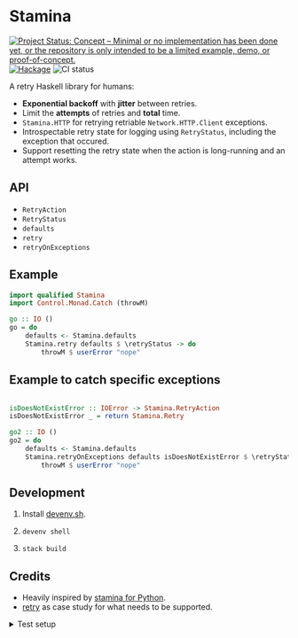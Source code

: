 # Stamina

[![Project Status: Concept – Minimal or no implementation has been done yet, or the repository is only intended to be a limited example, demo, or proof-of-concept.](https://www.repostatus.org/badges/latest/concept.svg)](https://www.repostatus.org/#concept) [![Hackage](https://img.shields.io/hackage/v/stamina.svg?style=flat)](https://hackage.haskell.org/package/stamina) ![CI status](https://github.com/cachix/stamina.hs/actions/workflows/ci.yml/badge.svg)

A retry Haskell library for humans:

- **Exponential backoff** with **jitter** between retries.
- Limit the **attempts** of retries and **total** time.
- `Stamina.HTTP` for retrying retriable `Network.HTTP.Client` exceptions.
- Introspectable retry state for logging using `RetryStatus`, including the exception that occured.
- Support resetting the retry state when the action is long-running and an attempt works.

## API

- `RetryAction`
- `RetryStatus`
- `defaults`
- `retry`
- `retryOnExceptions`

## Example

```haskell
import qualified Stamina
import Control.Monad.Catch (throwM)

go :: IO ()
go = do 
    defaults <- Stamina.defaults
    Stamina.retry defaults $ \retryStatus -> do
        throwM $ userError "nope"
```

## Example to catch specific exceptions

```haskell

isDoesNotExistError :: IOError -> Stamina.RetryAction
isDoesNotExistError _ = return Stamina.Retry

go2 :: IO ()
go2 = do 
    defaults <- Stamina.defaults
    Stamina.retryOnExceptions defaults isDoesNotExistError $ \retryStatus -> do
        throwM $ userError "nope"
```



## Development

1. Install [devenv.sh](https://devenv.sh/getting-started/).

2. `devenv shell`

3. `stack build`

## Credits

- Heavily inspired by [stamina for Python](https://stamina.hynek.me/en/stable/tutorial.html#retries).
- [retry](https://github.com/Soostone/retry) as case study for what needs to be supported.

<details>
  <summary>Test setup</summary>
  
  ```haskell
  main = undefined
  ```
</details>